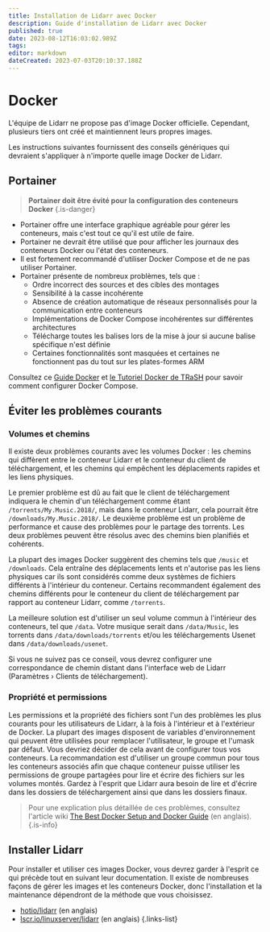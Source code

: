 ```yaml
---
title: Installation de Lidarr avec Docker
description: Guide d'installation de Lidarr avec Docker
published: true
date: 2023-08-12T16:03:02.989Z
tags: 
editor: markdown
dateCreated: 2023-07-03T20:10:37.188Z
---
```


# Docker

L'équipe de Lidarr ne propose pas d'image Docker officielle. Cependant, plusieurs tiers ont créé et maintiennent leurs propres images.

Les instructions suivantes fournissent des conseils génériques qui devraient s'appliquer à n'importe quelle image Docker de Lidarr.

## Portainer

> **Portainer doit être évité pour la configuration des conteneurs Docker** {.is-danger}

- Portainer offre une interface graphique agréable pour gérer les conteneurs, mais c'est tout ce qu'il est utile de faire.
- Portainer ne devrait être utilisé que pour afficher les journaux des conteneurs Docker ou l'état des conteneurs.
- Il est fortement recommandé d'utiliser Docker Compose et de ne pas utiliser Portainer.
- Portainer présente de nombreux problèmes, tels que :
  - Ordre incorrect des sources et des cibles des montages
  - Sensibilité à la casse incohérente
  - Absence de création automatique de réseaux personnalisés pour la communication entre conteneurs
  - Implémentations de Docker Compose incohérentes sur différentes architectures
  - Télécharge toutes les balises lors de la mise à jour si aucune balise spécifique n'est définie
  - Certaines fonctionnalités sont masquées et certaines ne fonctionnent pas du tout sur les plates-formes ARM

Consultez ce [Guide Docker](/docker-guide) et [le Tutoriel Docker de TRaSH](https://trash-guides.info/hardlinks/) pour savoir comment configurer Docker Compose.

## Éviter les problèmes courants

### Volumes et chemins

Il existe deux problèmes courants avec les volumes Docker : les chemins qui diffèrent entre le conteneur Lidarr et le conteneur du client de téléchargement, et les chemins qui empêchent les déplacements rapides et les liens physiques.

Le premier problème est dû au fait que le client de téléchargement indiquera le chemin d'un téléchargement comme étant `/torrents/My.Music.2018/`, mais dans le conteneur Lidarr, cela pourrait être `/downloads/My.Music.2018/`. Le deuxième problème est un problème de performance et cause des problèmes pour le partage des torrents. Les deux problèmes peuvent être résolus avec des chemins bien planifiés et cohérents.

La plupart des images Docker suggèrent des chemins tels que `/music` et `/downloads`. Cela entraîne des déplacements lents et n'autorise pas les liens physiques car ils sont considérés comme deux systèmes de fichiers différents à l'intérieur du conteneur. Certains recommandent également des chemins différents pour le conteneur du client de téléchargement par rapport au conteneur Lidarr, comme `/torrents`.

La meilleure solution est d'utiliser un seul volume commun à l'intérieur des conteneurs, tel que `/data`. Votre musique serait dans `/data/Music`, les torrents dans `/data/downloads/torrents` et/ou les téléchargements Usenet dans `/data/downloads/usenet`.

Si vous ne suivez pas ce conseil, vous devrez configurer une correspondance de chemin distant dans l'interface web de Lidarr (Paramètres › Clients de téléchargement).

### Propriété et permissions

Les permissions et la propriété des fichiers sont l'un des problèmes les plus courants pour les utilisateurs de Lidarr, à la fois à l'intérieur et à l'extérieur de Docker. La plupart des images disposent de variables d'environnement qui peuvent être utilisées pour remplacer l'utilisateur, le groupe et l'umask par défaut. Vous devriez décider de cela avant de configurer tous vos conteneurs. La recommandation est d'utiliser un groupe commun pour tous les conteneurs associés afin que chaque conteneur puisse utiliser les permissions de groupe partagées pour lire et écrire des fichiers sur les volumes montés.
Gardez à l'esprit que Lidarr aura besoin de lire et d'écrire dans les dossiers de téléchargement ainsi que dans les dossiers finaux.

> Pour une explication plus détaillée de ces problèmes, consultez l'article wiki [The Best Docker Setup and Docker Guide](/docker-guide) (en anglais).
{.is-info}

## Installer Lidarr

Pour installer et utiliser ces images Docker, vous devrez garder à l'esprit ce qui précède tout en suivant leur documentation. Il existe de nombreuses façons de gérer les images et les conteneurs Docker, donc l'installation et la maintenance dépendront de la méthode que vous choisissez.

- [hotio/lidarr](https://hotio.dev/containers/lidarr/) (en anglais)
- [lscr.io/linuxserver/lidarr](https://docs.linuxserver.io/images/docker-lidarr) (en anglais)
{.links-list}